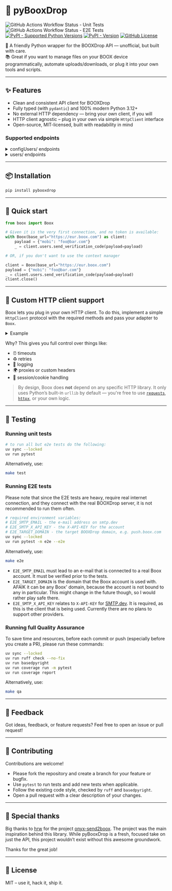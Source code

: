 # 📖 pyBooxDrop

![GitHub Actions Workflow Status - Unit Tests](https://img.shields.io/github/actions/workflow/status/filipgodlewski/pybooxdrop/ci.yml?style=for-the-badge&label=unit%20tests)
![GitHub Actions Workflow Status - E2E Tests](https://img.shields.io/github/actions/workflow/status/filipgodlewski/pybooxdrop/e2e.yml?style=for-the-badge&label=E2E%20tests)
[![PyPI - Supported Python Versions](https://img.shields.io/pypi/pyversions/pybooxdrop?style=for-the-badge&label=Py&labelColor=3776AB&color=FFD43B&logo=python&logoColor=white)](https://pypi.org/project/pybooxdrop/)
[![PyPI - Version](https://img.shields.io/pypi/v/pybooxdrop?style=for-the-badge&color=3775A9)](https://pypi.org/project/pybooxdrop/)
[![GitHub License](https://img.shields.io/github/license/filipgodlewski/pybooxdrop?style=for-the-badge&color=3DA639)](https://github.com/filipgodlewski/pyBooxDrop/blob/main/LICENSE)

<div>
🐍 A friendly Python wrapper for the BOOXDrop API — unofficial, but built with care.
<br>
📚 Great if you want to manage files on your BOOX device programmatically, automate uploads/downloads,
or plug it into your own tools and scripts.
</div>

---

## ✨ Features

- Clean and consistent API client for BOOXDrop
- Fully typed (with `pydantic`) and 100% modern Python 3.12+
- No external HTTP dependency — bring your own client, if you will
- HTTP client agnostic – plug in your own via simple `HttpClient` interface
- Open-source, MIT-licensed, built with readability in mind

### Supported endpoints

<details><summary>configUsers/ endpoints</summary>

```http
GET /api/1/configUsers/one
```

</details>

<details><summary>users/ endpoints</summary>

```http
GET /api/1/users/syncToken
POST /api/1/users/sendVerifyCode
POST /api/1/users/signupByPhoneOrEmail
```

</details>

---

## 📦 Installation

```bash
pip install pybooxdrop
```

---

## 🚀 Quick start

```python
from boox import Boox

# Given it is the very first connection, and no token is available:
with Boox(base_url="https://eur.boox.com") as client:
    payload = {"mobi": "foo@bar.com"}
    _ = client.users.send_verification_code(payload=payload)

# OR, if you don't want to use the context manager

client = Boox(base_url="https://eur.boox.com")
payload = {"mobi": "foo@bar.com"}
_ = client.users.send_verification_code(payload=payload)
client.close()
```

---

## 🔌 Custom HTTP client support

Boox lets you plug in your own HTTP client.
To do this, implement a simple `HttpClient` protocol with the required methods and pass your adapter to `Boox`.

<details>
<summary>Example</summary>

```python
import httpx
from boox import Boox, HttpClient

class MyAdapter(HttpClient):
    def post(self, url: str, json: dict | None = None) -> Any:
        # your logic using requests, httpx, or anything else
        ...

with Boox(client=MyAdapter(httpx.Client())) as boox: ...
```

</details>

Why?
This gives you full control over things like:

- ⏰ timeouts
- ♻️ retries
- 🧾 logging
- 🌍 proxies or custom headers
- 🔐 session/cookie handling

> By design, Boox does **not** depend on any specific HTTP library.
> It only uses Python’s built-in `urllib` by default — you're free to use
> [`requests`](https://docs.python-requests.org/), [`httpx`](https://www.python-httpx.org/), or your own logic.

---

## 🧪 Testing

### Running unit tests

```bash
# to run all but e2e tests do the following:
uv sync --locked
uv run pytest
```

Alternatively, use:

```bash
make test
```

### Running E2E tests

Please note that since the E2E tests are heavy, require real internet connection,
and they connect with the real BOOXDrop server, it is not recommended to run them often.

```bash
# required environment variables:
# E2E_SMTP_EMAIL - the e-mail address on smtp.dev
# E2E_SMTP_X_API_KEY - the X-API-KEY for the account
# E2E_TARGET_DOMAIN - the target BOOXDrop domain, e.g. push.boox.com
uv sync --locked
uv run pytest -m e2e --e2e
```

Alternatively, use:

```bash
make e2e
```

- `E2E_SMTP_EMAIL` must lead to an e-mail that is connected to a real Boox account. It must be verified prior to the tests.
- `E2E_TARGET_DOMAIN` is the domain that the Boox account is used with.
  AFAIK it can be any Boox' domain, because the account is not bound to any in particular.
  This might change in the future though, so I would rather play safe there.
- `E2E_SMTP_X_API_KEY` relates to `X-API-KEY` for [SMTP.dev](https://smtp.dev/).
  It is required, as this is the client that is being used.
  Currently there are no plans to support other providers.

### Running full Quality Assurance

To save time and resources, before each commit or push
(especially before you create a PR), please run these commands:

```bash
uv sync --locked
uv run ruff check --no-fix
uv run basedpyright
uv run coverage run -m pytest
uv run coverage report
```

Alternatively, use:

```bash
make qa
```

---

## 📮 Feedback

Got ideas, feedback, or feature requests? Feel free to open an issue or pull request!

---

## 👷 Contributing

Contributions are welcome!

- Please fork the repository and create a branch for your feature or bugfix.
- Use `pytest` to run tests and add new tests when applicable.
- Follow the existing code style, checked by `ruff` and `basedpyright`.
- Open a pull request with a clear description of your changes.

---

## 🫶 Special thanks

Big thanks to [hrw](https://github.com/hrw) for the project [onyx-send2boox](https://github.com/hrw/onyx-send2boox).
The project was the main inspiration behind this library.
While pyBooxDrop is a fresh, focused take on just the API, this project wouldn’t exist without this awesome groundwork.

Thanks for the great job!

---

## 🪪 License

MIT – use it, hack it, ship it.
